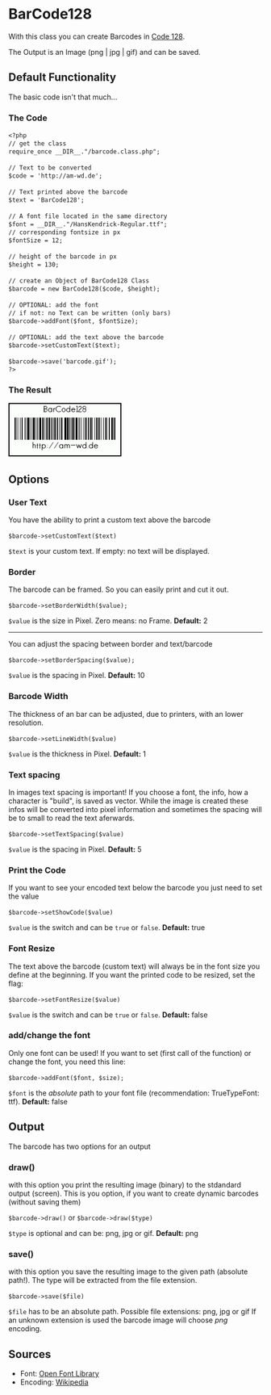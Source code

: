 # BarCode128

With this class you can create Barcodes in [Code 128](http://en.wikipedia.org/wiki/Code_128).

The Output is an Image (png | jpg | gif) and can be saved.

## Default Functionality

The basic code isn't that much...

### The Code

```
<?php
// get the class
require_once __DIR__."/barcode.class.php";

// Text to be converted
$code = 'http://am-wd.de';

// Text printed above the barcode
$text = 'BarCode128';

// A font file located in the same directory
$font = __DIR__."/HansKendrick-Regular.ttf";
// corresponding fontsize in px
$fontSize = 12;

// height of the barcode in px
$height = 130;

// create an Object of BarCode128 Class
$barcode = new BarCode128($code, $height);

// OPTIONAL: add the font
// if not: no Text can be written (only bars)
$barcode->addFont($font, $fontSize);

// OPTIONAL: add the text above the barcode
$barcode->setCustomText($text);

$barcode->save('barcode.gif');
?>
```

### The Result

![image](barcode.gif)

## Options

### User Text

You have the ability to print a custom text above the barcode

`$barcode->setCustomText($text)`

`$text` is your custom text. If empty: no text will be displayed.

### Border

The barcode can be framed. So you can easily print and cut it out.

`$barcode->setBorderWidth($value);`

`$value` is the size in Pixel. Zero means: no Frame. **Default:** 2

----------------------------------------------------------------------
You can adjust the spacing between border and text/barcode

`$barcode->setBorderSpacing($value);`

`$value` is the spacing in Pixel. **Default:** 10

### Barcode Width

The thickness of an bar can be adjusted, due to printers, with an lower resolution.

`$barcode->setLineWidth($value)`

`$value` is the thickness in Pixel. **Default:** 1

### Text spacing

In images text spacing is important! If you choose a font, the info, how a character is "build", is saved as vector. While the image is created these infos will be converted into pixel information and sometimes the spacing will be to small to read the text aferwards.

`$barcode->setTextSpacing($value)`

`$value` is the spacing in Pixel. **Default:** 5

### Print the Code

If you want to see your encoded text below the barcode you just need to set the value

`$barcode->setShowCode($value)`

`$value` is the switch and can be `true` or `false`. **Default:** true

### Font Resize

The text above the barcode (custom text) will always be in the font size you define at the beginning.
If you want the printed code to be resized, set the flag:

`$barcode->setFontResize($value)`

`$value` is the switch and can be `true` or `false`. **Default:** false

### add/change the font

Only one font can be used! If you want to set (first call of the function) or change the font, you need this line:

`$barcode->addFont($font, $size);`

`$font` is the _absolute_ path to your font file (recommendation: TrueTypeFont: ttf). **Default:** false

## Output

The barcode has two options for an output

### draw()

with this option you print the resulting image (binary) to the stdandard output (screen).
This is you option, if you want to create dynamic barcodes (without saving them)

`$barcode->draw()` or `$barcode->draw($type)`

`$type` is optional and can be: png, jpg or gif. **Default:** png

### save()

with this option you save the resulting image to the given path (absolute path!).
The type will be extracted from the file extension.

`$barcode->save($file)`

`$file` has to be an absolute path. Possible file extensions: png, jpg or gif
If an unknown extension is used the barcode image will choose _png_ encoding.

## Sources

- Font: [Open Font Library](http://openfontlibrary.org/en/font/hans-kendrick)
- Encoding: [Wikipedia](http://en.wikipedia.org/wiki/Code_128)
